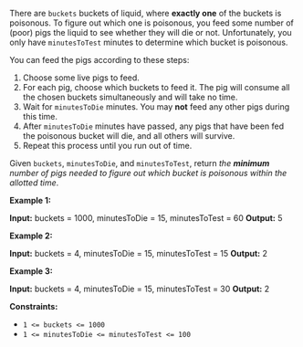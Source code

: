 
There are  `buckets`  buckets of liquid, where  **exactly one**  of the buckets is poisonous. To figure out which one is poisonous, you feed some number of (poor) pigs the liquid to see whether they will die or not. Unfortunately, you only have  `minutesToTest`  minutes to determine which bucket is poisonous.

You can feed the pigs according to these steps:

1.  Choose some live pigs to feed.
2.  For each pig, choose which buckets to feed it. The pig will consume all the chosen buckets simultaneously and will take no time.
3.  Wait for  `minutesToDie`  minutes. You may  **not**  feed any other pigs during this time.
4.  After  `minutesToDie`  minutes have passed, any pigs that have been fed the poisonous bucket will die, and all others will survive.
5.  Repeat this process until you run out of time.

Given  `buckets`,  `minutesToDie`, and  `minutesToTest`, return  _the  **minimum**  number of pigs needed to figure out which bucket is poisonous within the allotted time_.

**Example 1:**

**Input:** buckets = 1000, minutesToDie = 15, minutesToTest = 60
**Output:** 5

**Example 2:**

**Input:** buckets = 4, minutesToDie = 15, minutesToTest = 15
**Output:** 2

**Example 3:**

**Input:** buckets = 4, minutesToDie = 15, minutesToTest = 30
**Output:** 2

**Constraints:**

-   `1 <= buckets <= 1000`
-   `1 <= minutesToDie <= minutesToTest <= 100`